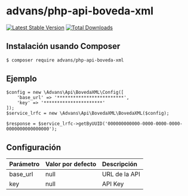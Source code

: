 # advans/php-api-boveda-xml

[![Latest Stable Version](https://img.shields.io/packagist/v/advans/php-api-boveda-xml?style=flat-square)](https://packagist.org/packages/advans/php-api-boveda-xml)
[![Total Downloads](https://img.shields.io/packagist/dt/advans/php-api-boveda-xml?style=flat-square)](https://packagist.org/packages/advans/php-api-boveda-xml)

## Instalación usando Composer

```sh
$ composer require advans/php-api-boveda-xml
```

## Ejemplo

````
$config = new \Advans\Api\BovedaXML\Config([
    'base_url' => '*************************',
    'key' => '**********************'
]);
$service_lrfc = new \Advans\Api\BovedaXML\BovedaXML($config);

$response = $service_lrfc->getByUUID('000000000000-0000-0000-0000-0000000000000000');
````

## Configuración

| Parámetro | Valor por defecto | Descripción |
| :--- | :--- | :--- |
| base_url | null | URL de la API |
| key | null | API Key |
